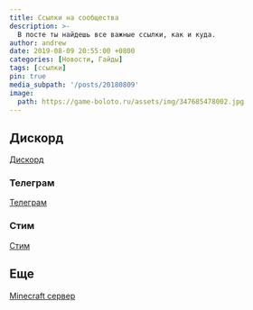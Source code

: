 ```yaml
---
title: Ссылки на сообщества
description: >-
  В посте ты найдешь все важные ссылки, как и куда.
author: andrew
date: 2019-08-09 20:55:00 +0800
categories: [Новости, Гайды]
tags: [ссылки]
pin: true
media_subpath: '/posts/20180809'
image:
  path: https://game-boloto.ru/assets/img/347685478002.jpg
---
```


## Дискорд

[Дискорд](https://discord.gg/cx64639mf8)

### Телеграм

[Телеграм](https://t.me/+s_7-0vBB0SFhYTc6) 

### Стим

[Стим](https://steamcommunity.com/chat/invite/bz0X7suC)

## Еще

[Minecraft сервер](/posts/Minecraft-Server/)


[nodejs]: https://nodejs.org/
[starter]: https://github.com/cotes2020/chirpy-starter
[pages-workflow-src]: https://docs.github.com/en/pages/getting-started-with-github-pages/configuring-a-publishing-source-for-your-github-pages-site#publishing-with-a-custom-github-actions-workflow
[docker-desktop]: https://www.docker.com/products/docker-desktop/
[docker-engine]: https://docs.docker.com/engine/install/
[vscode]: https://code.visualstudio.com/
[dev-containers]: https://marketplace.visualstudio.com/items?itemName=ms-vscode-remote.remote-containers
[dc-clone-in-vol]: https://code.visualstudio.com/docs/devcontainers/containers#_quick-start-open-a-git-repository-or-github-pr-in-an-isolated-container-volume
[dc-open-in-container]: https://code.visualstudio.com/docs/devcontainers/containers#_quick-start-open-an-existing-folder-in-a-container
